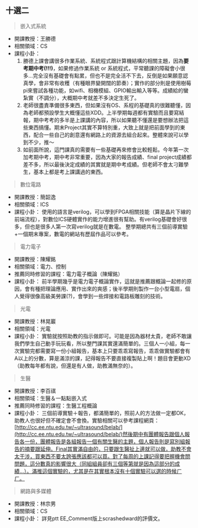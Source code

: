 ## 十選二

> 嵌入式系統

* 開課教授：王勝德
* 相關領域：CS
* 課程小卦：
  1. 勝德上課會講很多作業系統、系統程式跟計算機結構的相關主題，因為**要考期中考\(!!!\)**，如果修過作業系統 or 系統程式，平常聽課的障礙會小很多…完全沒有基礎會有點累，但也不是完全活不下去，反倒是如果願意認真學，會非常有收穫（有種眼界變開闊的節奏）；實作的部分則是使用樹莓pi來嘗試各種功能，如wifi、相機模組、GPIO輸出輸入等等。成績給的蠻紮實（不調分），大概期中考就差不多決定生死了。
  2. 老師很盡責準備很多東西，但如果沒有OS、系程的基礎真的很難聽懂，因為老師都預設學生大概懂這些XDD。上半學期每週都有實驗而且要寫結報，期中考考的多半是上課講的內容，所以如果聽不懂還是要想辦法把這些東西搞懂。期末Project其實不算特別重，大致上就是把前面學到的東西，配合一些自己的創意還有網路上的資源去組合起來。整體來說可以學到不少，推～
  3. 如前面所說，這門課真的需要有一些基礎再來修會比較輕鬆。今年第一次加考期中考，期中考非常重要，因為大家的報告成績、final project成績都差不多，所以最後決定成績的其實就是期中考成績。但老師不會太刁難學生，基本上都是考上課講過的東西。

> 數位電路

* 開課教授：簡韶逸
* 相關領域：ICS
* 課程小卦： 使用的語言是verilog，可以學到FPGA相關技能（算是晶片下線的前端流程），對數位ICS硬體實作的能力增進很有幫助。有verilog基礎會好很多，但也是很多人第一次寫verilog就是在數電。 整學期總共有三個前導實驗+一個期末專案，數電的網站有歷屆作品可以參考。

> 電力電子

* 開課教授：陳耀銘
* 相關領域：電力、控制
* 推薦同時修習的課程：電力電子概論（陳耀銘）
* 課程小卦： 前半學期幾乎是電力電子概論實作，這就是推薦跟概論一起修的原因，會有種把理論應用、實作出來的爽感；後半學期則製作一台小型電扇，個人覺得很像高級美勞課\(?\)，會學到一些焊接和電路板雕刻的技術。

> 光電

* 開課教授：林晃巖
* 相關領域：光電
* 課程小卦： 實驗就按照助教的指示做即可。可能是因為器材太貴，老師不敢讓我們學生自己動手玩玩看，所以整門課其實還滿簡單的。三個人一小組，每一次實驗完都需要寫一份小組報告，基本上只要乖乖寫報告，乖乖做實驗都會有A以上的分數，算是滿涼的課，記得報告不要直接複製貼上啊！題目會更動XD（助教每年都有說，但還是有人做，助教滿無奈的）。

> 生醫

* 開課教授：李百祺
* 相關領域：生醫＆一點點嵌入式
* 推薦同時修習的課程：生醫工程概論
* 課程小卦： 三個前導實驗＋報告，都滿簡單的，照前人的方法做一定都OK，助教人也很好但不確定會不會換。實驗相關可以參考課程網頁： [http://cc.ee.ntu.edu.tw/~ultrasound/belab/](http://cc.ee.ntu.edu.tw/~ultrasound/belab/)然後期中有團體報告跟個人報告各一份，團體報告是各組報告一個有關生醫的主題，個人報告則是寫別組報告的摘要跟延伸。Final其實滿自由的，只要跟生醫扯上邊就可以做，助教不會太干涉，買東西不要太誇張應該都可以買。對了每周的上課記得要把握機會問問題，這分數真的影響很大（同組組員卻有三個等第就是因為這部分的成績…）。滿推這個實驗的，尤其是在其實根本沒有十個實驗可以選的時候ㄏㄏ。

> 網路與多媒體

* 開課教授：林宗男
* 相關領域：CS
* 課程小卦： 詳見ptt EE\_Comment版上scrashedward的評價文。



